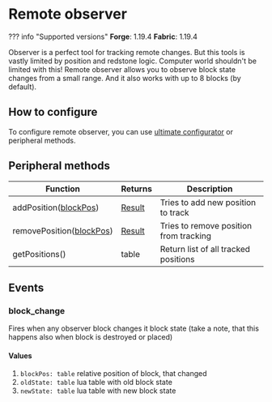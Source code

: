 # Remote observer

??? info "Supported versions"
    **Forge**: 1.19.4
    **Fabric**: 1.19.4

Observer is a perfect tool for tracking remote changes. But this tools is vastly limited by position and redstone logic. Computer world shouldn't be limited with this! Remote observer allows you to observe block state changes from a small range. And it also works with up to 8 blocks (by default).

## How to configure

To configure remote observer, you can use [ultimate configurator](ultimate_configurator.md) or peripheral methods. 

## Peripheral methods

| Function                                             | Returns                          | Description                            |
|------------------------------------------------------|----------------------------------|----------------------------------------|
| addPosition([blockPos](introduction.md#blockpos))    | [Result](introduction.md#result) | Tries to add new position to track     |
| removePosition([blockPos](introduction.md#blockpos)) | [Result](introduction.md#result) | Tries to remove position from tracking |
| getPositions()                                       | table                            | Return list of all tracked positions   |


## Events

### block_change

Fires when any observer block changes it block state (take a note, that this happens also when block is destroyed or placed)

#### Values

1. `blockPos: table` relative position of block, that changed
2. `oldState: table` lua table with old block state
3. `newState: table` lua table with new block state
